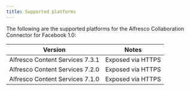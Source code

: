 ```yaml
---
title: Supported platforms
---
```


The following are the supported platforms for the Alfresco Collaboration Connector for Facebook 1.0:

|Version|Notes|
|-------|-----|
|Alfresco Content Services 7.3.1|Exposed via HTTPS|
|Alfresco Content Services 7.2.0|Exposed via HTTPS|
|Alfresco Content Services 7.1.0|Exposed via HTTPS|


